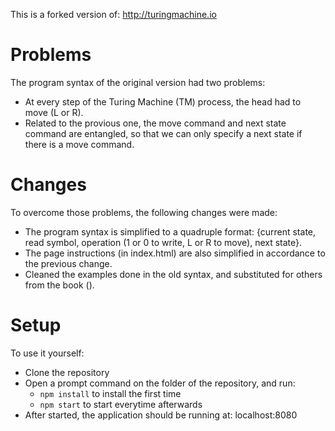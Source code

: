This is a forked version of: http://turingmachine.io

# Problems
The program syntax of the original version had two problems:
- At every step of the Turing Machine (TM) process, the head had to move (L or R).
- Related to the provious one, the move command and next state command are entangled, so that we can only specify a next state if there is a move command.

# Changes
To overcome those problems, the following changes were made:
- The program syntax is simplified to a quadruple format: {current state, read symbol, operation (1 or 0 to write, L or R to move), next state}.
- The page instructions (in index.html) are also simplified in accordance to the previous change.
- Cleaned the examples done in the old syntax, and substituted for others from the book ().
  
# Setup
To use it yourself:
- Clone the repository
- Open a prompt command on the folder of the repository, and run:
  - `npm install` to install the first time
  - `npm start` to start everytime afterwards
- After started, the application should be running at: localhost:8080
